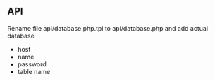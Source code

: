 ## API

Rename file api/database.php.tpl to api/database.php and add actual database
- host
- name
- password
- table name
